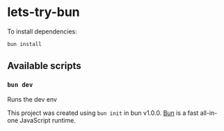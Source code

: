 # lets-try-bun

To install dependencies:

```bash
bun install
```

## Available scripts

### `bun dev`
Runs the dev env


This project was created using `bun init` in bun v1.0.0. [Bun](https://bun.sh) is a fast all-in-one JavaScript runtime.
